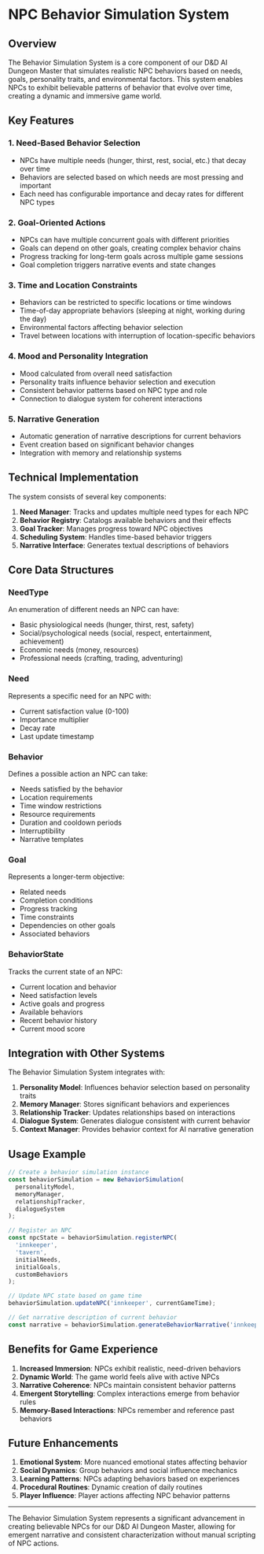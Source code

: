 # NPC Behavior Simulation System

## Overview
The Behavior Simulation System is a core component of our D&D AI Dungeon Master that simulates realistic NPC behaviors based on needs, goals, personality traits, and environmental factors. This system enables NPCs to exhibit believable patterns of behavior that evolve over time, creating a dynamic and immersive game world.

## Key Features

### 1. Need-Based Behavior Selection
- NPCs have multiple needs (hunger, thirst, rest, social, etc.) that decay over time
- Behaviors are selected based on which needs are most pressing and important
- Each need has configurable importance and decay rates for different NPC types

### 2. Goal-Oriented Actions
- NPCs can have multiple concurrent goals with different priorities
- Goals can depend on other goals, creating complex behavior chains
- Progress tracking for long-term goals across multiple game sessions
- Goal completion triggers narrative events and state changes

### 3. Time and Location Constraints
- Behaviors can be restricted to specific locations or time windows
- Time-of-day appropriate behaviors (sleeping at night, working during the day)
- Environmental factors affecting behavior selection
- Travel between locations with interruption of location-specific behaviors

### 4. Mood and Personality Integration
- Mood calculated from overall need satisfaction
- Personality traits influence behavior selection and execution
- Consistent behavior patterns based on NPC type and role
- Connection to dialogue system for coherent interactions

### 5. Narrative Generation
- Automatic generation of narrative descriptions for current behaviors
- Event creation based on significant behavior changes
- Integration with memory and relationship systems

## Technical Implementation

The system consists of several key components:

1. **Need Manager**: Tracks and updates multiple need types for each NPC
2. **Behavior Registry**: Catalogs available behaviors and their effects
3. **Goal Tracker**: Manages progress toward NPC objectives
4. **Scheduling System**: Handles time-based behavior triggers
5. **Narrative Interface**: Generates textual descriptions of behaviors

## Core Data Structures

### NeedType
An enumeration of different needs an NPC can have:
- Basic physiological needs (hunger, thirst, rest, safety)
- Social/psychological needs (social, respect, entertainment, achievement)
- Economic needs (money, resources)
- Professional needs (crafting, trading, adventuring)

### Need
Represents a specific need for an NPC with:
- Current satisfaction value (0-100)
- Importance multiplier
- Decay rate
- Last update timestamp

### Behavior
Defines a possible action an NPC can take:
- Needs satisfied by the behavior
- Location requirements
- Time window restrictions
- Resource requirements
- Duration and cooldown periods
- Interruptibility
- Narrative templates

### Goal
Represents a longer-term objective:
- Related needs
- Completion conditions
- Progress tracking
- Time constraints
- Dependencies on other goals
- Associated behaviors

### BehaviorState
Tracks the current state of an NPC:
- Current location and behavior
- Need satisfaction levels
- Active goals and progress
- Available behaviors
- Recent behavior history
- Current mood score

## Integration with Other Systems

The Behavior Simulation System integrates with:

1. **Personality Model**: Influences behavior selection based on personality traits
2. **Memory Manager**: Stores significant behaviors and experiences
3. **Relationship Tracker**: Updates relationships based on interactions
4. **Dialogue System**: Generates dialogue consistent with current behavior
5. **Context Manager**: Provides behavior context for AI narrative generation

## Usage Example

```typescript
// Create a behavior simulation instance
const behaviorSimulation = new BehaviorSimulation(
  personalityModel,
  memoryManager,
  relationshipTracker,
  dialogueSystem
);

// Register an NPC
const npcState = behaviorSimulation.registerNPC(
  'innkeeper',
  'tavern',
  initialNeeds,
  initialGoals,
  customBehaviors
);

// Update NPC state based on game time
behaviorSimulation.updateNPC('innkeeper', currentGameTime);

// Get narrative description of current behavior
const narrative = behaviorSimulation.generateBehaviorNarrative('innkeeper');
```

## Benefits for Game Experience

1. **Increased Immersion**: NPCs exhibit realistic, need-driven behaviors
2. **Dynamic World**: The game world feels alive with active NPCs
3. **Narrative Coherence**: NPCs maintain consistent behavior patterns
4. **Emergent Storytelling**: Complex interactions emerge from behavior rules
5. **Memory-Based Interactions**: NPCs remember and reference past behaviors

## Future Enhancements

1. **Emotional System**: More nuanced emotional states affecting behavior
2. **Social Dynamics**: Group behaviors and social influence mechanics
3. **Learning Patterns**: NPCs adapting behaviors based on experiences
4. **Procedural Routines**: Dynamic creation of daily routines
5. **Player Influence**: Player actions affecting NPC behavior patterns

---

The Behavior Simulation System represents a significant advancement in creating believable NPCs for our D&D AI Dungeon Master, allowing for emergent narrative and consistent characterization without manual scripting of NPC actions. 